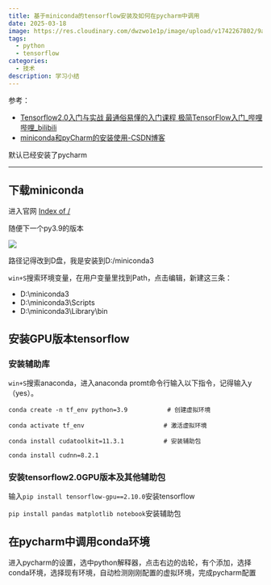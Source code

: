 ```yaml
---
title: 基于miniconda的tensorflow安装及如何在pycharm中调用
date: 2025-03-18
image: https://res.cloudinary.com/dwzwo1e1p/image/upload/v1742267802/9ae232904b565006334648e1de2d084_dnau4h.png
tags:
  - python
  - tensorflow
categories:
  - 技术
description: 学习小结
---
```

参考：
[](https://www.bilibili.com/video/BV1Zt411T7zE?spm_id_from=333.788.videopod.episodes&vd_source=34662320f69a066dd6a6ecb5b16dcd7a)

* [Tensorflow2.0入门与实战 最通俗易懂的入门课程 极简TensorFlow入门_哔哩哔哩_bilibili](https://www.bilibili.com/video/BV1Zt411T7zE?spm_id_from=333.788.videopod.episodes&vd_source=34662320f69a066dd6a6ecb5b16dcd7a)
* [](https://www.bilibili.com/video/BV1Zt411T7zE?spm_id_from=333.788.videopod.episodes&vd_source=34662320f69a066dd6a6ecb5b16dcd7a)
  [miniconda和pyCharm的安装使用-CSDN博客](https://blog.csdn.net/yk071300/article/details/142590968)

默认已经安装了pycharm

- - -

## 下载miniconda

进入官网
[Index of /](https://repo.anaconda.com/miniconda/)

随便下一个py3.9的版本

![](https://res.cloudinary.com/dwzwo1e1p/image/upload/v1742268085/2bda8eb1268c450290a9edeb47e521c7_ib1pkl.png)

路径记得改到D盘，我是安装到D:/miniconda3

`win+S`搜索环境变量，在用户变量里找到Path，点击编辑，新建这三条：

* D:\miniconda3
* D:\miniconda3\Scripts
* D:\miniconda3\Library\bin

## 安装GPU版本tensorflow

### 安装辅助库

`win+S`搜索anaconda，进入anaconda promt命令行输入以下指令，记得输入y（yes）。

`conda create -n tf_env python=3.9           # 创建虚拟环境`

`conda activate tf_env                      # 激活虚拟环境`

`conda install cudatoolkit=11.3.1           # 安装辅助包`

`conda install cudnn=8.2.1`

### 安装tensorflow2.0GPU版本及其他辅助包

输入`pip install tensorflow-gpu==2.10.0`安装tensorflow

`pip install pandas matplotlib notebook`安装辅助包

## 在pycharm中调用conda环境

进入pycharm的设置，选中python解释器，点击右边的齿轮，有个添加，选择conda环境，选择现有环境，自动检测刚刚配置的虚拟环境，完成pycharm配置
